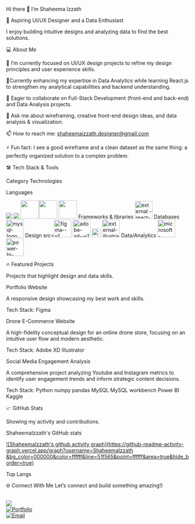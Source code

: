 

Hi there 👋 I’m Shaheema Izzath

🎨 Aspiring UI/UX Designer and a Data Enthusiast

I enjoy building intuitive designs and analyzing data to find the best solutions.

💻 About Me

🔭 I’m currently focused on UI/UX design projects to refine my design principles and user experience skills.

🌱Currently enhancing my expertise in Data Analytics while learning React.js to strengthen my analytical capabilities and backend understanding.

👯 Eager to collaborate on Full-Stack Development (front-end and back-end) and Data Analysis projects.

💬 Ask me about wireframing, creative front-end design ideas, and data analysis & visualization.

📫 How to reach me: shaheemaizzath.designer@gmail.com

⚡ Fun fact: I see a good wireframe and a clean dataset as the same thing: a perfectly organized solution to a complex problem.


🛠️ Tech Stack & Tools

Category	Technologies

Languages
  
<img src="https://img.icons8.com/color/48/000000/python.png" /> 
<img src="https://img.icons8.com/color/48/000000/java-coffee-cup-logo.png" /> <img height="50" width="50"
<img height="50" width="50" src="https://img.icons8.com/color/48/000000/javascript.png"/><img height="50" width="50" 
src="https://img.icons8.com/color/48/000000/html-5.png" /> <img height="50" width="50" src="https://img.icons8.com/color/48/000000/css.png" />
Frameworks & libraries <img height="48" width="48" src="https://img.icons8.com/external-tal-revivo-color-tal-revivo/48/external-react-a-javascript-library-for-building-user-interfaces-logo-color-tal-revivo.png" alt="external 
-react-a-javascript-library-for-building-user-interfaces-logo-color-tal-revivo"/>
Databases <img width="48" height="48" src="https://img.icons8.com/fluency/48/mysql-logo.png" alt="mysql-logo"/>
Design	src=<img width="48" height="48" src="https://img.icons8.com/color/48/figma--v1.png" alt="figma--v1"/>
<img width="48" height="48" src="https://img.icons8.com/color/48/adobe-xd--v1.png" alt="adobe-xd--v1"/>
<img width="24" height="24" src="https://img.icons8.com/external-tal-revivo-color-tal-revivo/24/external-photoshop-a-raster-graphics-editor-developed-and-published-by-adobe-logo-color-tal-revivo.png" alt="external-photoshop-a-raster-graphics-editor-developed-and-published-by-adobe-logo-color-tal-revivo"/>
<img width="48" height="48" src="https://img.icons8.com/external-tal-revivo-color-tal-revivo/48/external-illustrator-a-vector-graphics-editor-developed-and-marketed-by-adobe-logo-color-tal-revivo.png" alt="external-illustrator-a-vector-graphics-editor-developed-and-marketed-by-adobe-logo-color-tal-revivo"/>
Data/Analytics <img width="48" height="48" src="https://img.icons8.com/color/48/microsoft-excel-2019--v1.png" alt="microsoft-excel-2019--v1"/>  <img width="48" height="48"  src="https://img.icons8.com/color/48/power-bi-2021.png" alt="power-bi-2021--v1.png"/> 




🔥 Featured Projects

Projects that highlight design and data skills.

Portfolio Website

A responsive design showcasing my best work and skills.

Tech Stack: Figma

Drone E-Commerce Website

A high-fidelity conceptual design for an online drone store, focusing on an intuitive user flow and modern aesthetic.

Tech Stack: Adobe XD Illustrator

Social Media Engagement Analysis

A comprehensive project analyzing Youtube and Instagram metrics to identify user engagement trends and inform strategic content decisions.

Tech Stack: Python numpy pandas MySQL MySQL workbench Power BI Kaggle


📈 GitHub Stats

Showing my activity and contributions.


ShaheemaIzzath's GitHub stats




[![ShaheemaIzzath's github activity graph](https://github-readme-activity-graph.vercel.app/graph?username=ShaheemaIzzath &bg_color=000000&color=ffffff&line=51f565&point=ffffff&area=true&hide_border=true)](https://github.com/ShaheemaIzzath/github-readme-activity-graph)




Top Langs

🌐 Connect With Me
Let’s connect and build something amazing!)



  <br /> [<img src="https://img.shields.io/badge/LinkedIn-0077B5?style=for-the-badge&logo=linkedin&logoColor=white" />](https://www.linkedin.com/in/shaheema-izzath) <br/> <a href=""><img src="https://img.shields.io/badge/Portfolio-FF5722?style=for-the-badge&amp;logo=google-chrome&amp;logoColor=white" alt="Portfolio"></a><br>
<a href="mailto:shaheemaizzath.designer@gmail.com"><img src="https://img.shields.io/badge/Gmail-D14836?style=for-the-badge&amp;logo=gmail&amp;logoColor=white" alt="Email"></a></p>







